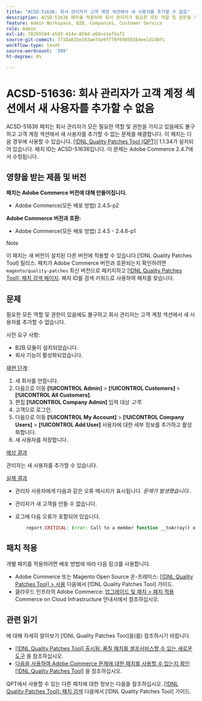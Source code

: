 ```yaml
---
title: "ACSD-51636: 회사 관리자가 고객 계정 섹션에서 새 사용자를 추가할 수 없음"
description: ACSD-51636 패치를 적용하여 회사 관리자가 필요한 모든 역할 및 권한을 가지고 있음에도 불구하고 고객 계정 섹션에서 새 사용자를 추가할 수 없는 Adobe Commerce 문제를 해결합니다.
feature: Admin Workspace, B2B, Companies, Customer Service
role: Admin
exl-id: 78395584-e5d3-414e-859d-a68ce1af5af1
source-git-commit: 7718a835e343ae7da9ff79f690503b4ee1d140fc
workflow-type: tm+mt
source-wordcount: '399'
ht-degree: 0%

---
```


# ACSD-51636: 회사 관리자가 고객 계정 섹션에서 새 사용자를 추가할 수 없음

ACSD-51636 패치는 회사 관리자가 모든 필요한 역할 및 권한을 가지고 있음에도 불구하고 고객 계정 섹션에서 새 사용자를 추가할 수 없는 문제를 해결합니다. 이 패치는 다음 경우에 사용할 수 있습니다. [[!DNL Quality Patches Tool (QPT)]](/help/announcements/adobe-commerce-announcements/magento-quality-patches-released-new-tool-to-self-serve-quality-patches.md) 1.1.34가 설치되어 있습니다. 패치 ID는 ACSD-51636입니다. 이 문제는 Adobe Commerce 2.4.7에서 수정됩니다.

## 영향을 받는 제품 및 버전

**패치는 Adobe Commerce 버전에 대해 만들어집니다.**

* Adobe Commerce(모든 배포 방법) 2.4.5-p2

**Adobe Commerce 버전과 호환:**

* Adobe Commerce(모든 배포 방법) 2.4.5 - 2.4.6-p1

>[!NOTE]
>
>이 패치는 새 버전이 설치된 다른 버전에 적용할 수 있습니다 [!DNL Quality Patches Tool] 릴리스. 패치가 Adobe Commerce 버전과 호환되는지 확인하려면 `magento/quality-patches` 최신 버전으로 패키지하고 [[!DNL Quality Patches Tool]: 패치 검색 페이지](https://experienceleague.adobe.com/tools/commerce-quality-patches/index.html). 패치 ID를 검색 키워드로 사용하여 패치를 찾습니다.

## 문제

필요한 모든 역할 및 권한이 있음에도 불구하고 회사 관리자는 고객 계정 섹션에서 새 사용자를 추가할 수 없습니다.

사전 요구 사항:

* B2B 모듈이 설치되었습니다.
* 회사 기능이 활성화되었습니다.

<u>재현 단계</u>:

1. 새 회사를 만듭니다.
1. 다음으로 이동 **[!UICONTROL Admin]** > **[!UICONTROL Customers]** > **[!UICONTROL All Customers]**.
1. 편집 **[!UICONTROL Company Admin]** 입력 대상 *고객*.
1. 고객으로 로그인.
1. 다음으로 이동 **[!UICONTROL My Account]** > **[!UICONTROL Company Users]** > **[!UICONTROL Add User]** 사용자에 대한 세부 정보를 추가하고 활성화합니다.
1. 새 사용자를 저장합니다.

<u>예상 결과</u>

관리자는 새 사용자를 추가할 수 있습니다.

<u>실제 결과</u>

* 관리자 사용자에게 다음과 같은 오류 메시지가 표시됩니다. *문제가 발생했습니다.*.
* 관리자가 새 고객을 만들 수 없습니다.
* 로그에 다음 오류가 포함되어 있습니다.

  ```PHP
      report.CRITICAL: Error: Call to a member function __toArray() on null in app/code/Magento/LoginAsCustomerLogging/Observer/LogSaveCustomerObserver.php:123
  ```

## 패치 적용

개별 패치를 적용하려면 배포 방법에 따라 다음 링크를 사용합니다.

* Adobe Commerce 또는 Magento Open Source 온-프레미스: [[!DNL Quality Patches Tool] > 사용](<https://experienceleague.adobe.com/docs/commerce-operations/tools/quality-patches-tool/usage.html>) 다음에서 [!DNL Quality Patches Tool] 가이드.
* 클라우드 인프라의 Adobe Commerce: [업그레이드 및 패치 > 패치 적용](https://experienceleague.adobe.com/docs/commerce-cloud-service/user-guide/develop/upgrade/apply-patches.html) Commerce on Cloud Infrastructure 안내서에서 참조하십시오.

## 관련 읽기

에 대해 자세히 알아보기 [!DNL Quality Patches Tool]을(를) 참조하시기 바랍니다.

* [[!DNL Quality Patches Tool] 출시됨: 품질 패치를 셀프서비스할 수 있는 새로운 도구](/help/announcements/adobe-commerce-announcements/magento-quality-patches-released-new-tool-to-self-serve-quality-patches.md) 을 참조하십시오.
* [다음을 사용하여 Adobe Commerce 문제에 대한 패치를 사용할 수 있는지 확인 [!DNL Quality Patches Tool]](/help/support-tools/patches-available-in-qpt-tool/check-patch-for-magento-issue-with-magento-quality-patches.md) 을 참조하십시오.

QPT에서 사용할 수 있는 다른 패치에 대한 정보는 다음을 참조하십시오. [[!DNL Quality Patches Tool]: 패치 검색](<https://experienceleague.adobe.com/tools/commerce-quality-patches/index.html>) 다음에서 [!DNL Quality Patches Tool] 가이드.
